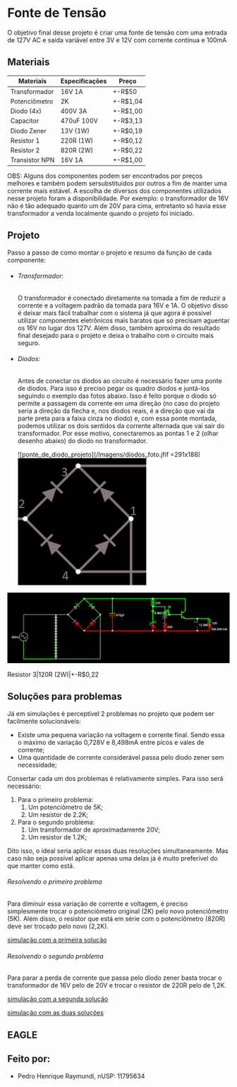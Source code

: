 # Fonte de Tensão
O objetivo final desse projeto é criar uma fonte de tensão com uma entrada de 127V AC 
e saída variável entre 3V e 12V com corrente contínua e 100mA

## Materiais
Materiais|Especificações|Preço
---------|--------------|-----
Transformador|16V 1A|+-R$50
Potenciômetro|2K|+-R$1,04
Diodo (4x)|400V 3A|+-R$1,00
Capacitor|470uF 100V|+-R$3,13
Diodo Zener|13V (1W)|+-R$0,19
Resistor 1|220R (1W)|+-R$0,12
Resistor 2|820R (2W)|+-R$0,22
Transistor NPN|16V 1A|+-R$1,00

OBS: Alguns dos componentes podem ser encontrados por preços melhores e também podem sersubstituídos por outros a fim de manter uma corrente mais estável. A escolha de diversos dos componentes utilizados nesse projeto foram a disponibilidade. Por exemplo: o transformador de 16V não é tão adequado quanto um de 20V para cima, entretanto só havia esse transformador a venda localmente quando o projeto foi iniciado.

## Projeto
Passo a passo de como montar o projeto e resumo da função de cada componente:
* ###### Transformador:
    O transformador é conectado diretamente na tomada a fim de reduzir a corrente e a voltagem padrão da tomada para 16V e 1A. O objetivo disso é deixar mais fácil trabalhar com o sistema já que agora é possível utilizar componentes eletrônicos mais baratos que só precisam aguentar os 16V no lugar dos 127V. Além disso, também aproxima do resultado final desejado para o projeto e deixa o trabalho com o circuito mais seguro.
* ###### Diodos:
    Antes de conectar os diodos ao circuito é necessário fazer uma ponte de diodos. Para isso é preciso pegar os quadro diodos e juntá-los seguindo o exemplo das fotos abaixo. Isso é feito porque o diodo só permite a passagem da corrente em uma direção (no caso do projeto seria a direção da flecha e, nos diodos reais, é a direção que vai da parte preta para a faixa cinza no diodo) e, com essa ponte montada, podemos utilizar os dois sentidos da corrente alternada que vai sair do transformador. Por esse motivo, conectaremos as pontas 1 e 2 (olhar desenho abaixo) do diodo no transformador.

    ![ponte_de_diodo_projeto](/Imagens/diodos_foto.jfif =291x188)   ![ponte_de_diodo_projeto](/Imagens/diodos.png)


![circuito](/Imagens/Circuito.png)

Resistor 3|120R (2W)|+-R$0,22

## Soluções para problemas
Já em simulações é perceptível 2 problemas no projeto que podem ser facilmente solucionáveis:
* Existe uma pequena variação na voltagem e corrente final. Sendo essa o máximo de variação 0,728V e 8,498mA entre picos e vales de corrente;
* Uma quantidade de corrente considerável passa pelo diodo zener sem necessidade;

Consertar cada um dos problemas é relativamente simples. Para isso será necessário:
1. Para o primeiro problema:
    1. Um potenciômetro de 5K;
    2. Um resistor de 2.2K;
2. Para o segundo problema:
    1. Um transformador de aproximadamente 20V;
    2. Um resistor de 1.2K;

Dito isso, o ideal seria aplicar essas duas resoluções simultaneamente. Mas caso não seja possível aplicar apenas uma delas já é muito preferível do que manter como está.

###### Resolvendo o primeiro problema
Para diminuir essa variação de corrente e voltagem, é preciso simplesmente trocar o potenciômetro original (2K) pelo novo potenciômetro (5K). Além disso, o resistor que está em série com o potenciômetro (820R) deve ser trocado pelo novo (2,2K).

[simulação com a primeira solução](http://tinyurl.com/ycsxajha)

###### Resolvendo o segundo problema
Para parar a perda de corrente que passa pelo diodo zener basta trocar o transformador de 16V pelo de 20V e trocar o resistor de 220R pelo de 1,2K.

[simulação com a segunda solução](http://tinyurl.com/ycv6hq6u)

[simulação com as duas soluções](http://tinyurl.com/ybmaza7z)

## EAGLE

## Feito por:
* Pedro Henrique Raymundi, nUSP: 11795634
